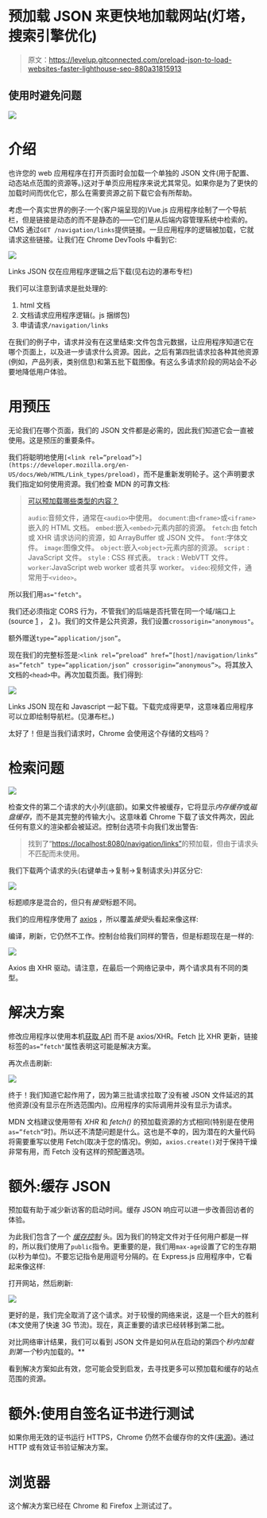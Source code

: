 # 预加载 JSON 来更快地加载网站(灯塔，搜索引擎优化)

> 原文：<https://levelup.gitconnected.com/preload-json-to-load-websites-faster-lighthouse-seo-880a31815913>

## 使用<link rel="”preload”">时避免问题

![](img/400152154ea06a8da3afe52195c58eab.png)

# 介绍

也许您的 web 应用程序在打开页面时会加载一个单独的 JSON 文件(用于配置、动态站点范围的资源等。)这对于单页应用程序来说尤其常见。如果你是为了更快的加载时间而优化它，那么在需要资源之前下载它会有所帮助。

考虑一个真实世界的例子:一个(客户端呈现的)Vue.js 应用程序绘制了一个导航栏，但是链接是动态的而不是静态的——它们是从后端内容管理系统中检索的。CMS 通过`GET /navigation/links`提供链接。一旦应用程序的逻辑被加载，它就请求这些链接。让我们在 Chrome DevTools 中看到它:

![](img/7136432611fcd70fabfce9a338f62afd.png)

Links JSON 仅在应用程序逻辑之后下载(见右边的瀑布专栏)

我们可以注意到请求是批处理的:

1.  html 文档
2.  文档请求应用程序逻辑(。js 捆绑包)
3.  申请请求`/navigation/links`

在我们的例子中，请求并没有在这里结束:文件包含元数据，让应用程序知道它在哪个页面上，以及进一步请求什么资源。因此，之后有第四批请求拉各种其他资源(例如，产品列表，类别信息)和第五批下载图像。有这么多请求阶段的网站会不必要地降低用户体验。

# 用<link>预压

无论我们在哪个页面，我们的 JSON 文件都是必需的，因此我们知道它会一直被使用。这是预压的重要条件。

我们将聪明地使用`[<link rel=”preload”>](https://developer.mozilla.org/en-US/docs/Web/HTML/Link_types/preload)`，而不是重新发明轮子。这个声明要求我们指定如何使用资源。我们检查 MDN 的可靠文档:

> [可以预加载哪些类型的内容？](https://developer.mozilla.org/en-US/docs/Web/HTML/Link_types/preload#what_types_of_content_can_be_preloaded)
> 
> `audio`:音频文件，通常在`<audio>`中使用。
> `document`:由`<frame>`或`<iframe>`嵌入的 HTML 文档。
> `embed`:嵌入`<embed>`元素内部的资源。
> `fetch`:由 fetch 或 XHR 请求访问的资源，如 ArrayBuffer 或 JSON 文件。
> `font`:字体文件。
> `image`:图像文件。
> `object`:嵌入`<object>`元素内部的资源。
> `script` : JavaScript 文件。
> `style` : CSS 样式表。
> `track` : WebVTT 文件。
> `worker`:JavaScript web worker 或者共享 worker。
> `video`:视频文件，通常用于`<video>`。

所以我们用`as="fetch"`。

我们还必须指定 CORS 行为，不管我们的后端是否托管在同一个域/端口上(source [1](https://developer.mozilla.org/en-US/docs/Web/HTML/Link_types/preload#cors-enabled_fetches) ， [2](https://developer.mozilla.org/en-US/docs/Web/HTML/Element/link#attr-crossorigin) )。我们的文件是公共资源，我们设置`crossorigin="anonymous"`。

额外赠送`type=”application/json”`。

现在我们的完整标签是:`<link rel=”preload” href=”[host]/navigation/links” as=”fetch” type=”application/json” crossorigin=”anonymous”>`。将其放入文档的`<head>`中。再次加载页面。我们得到:

![](img/e03a43433aec9be1074d0e2f3018d2bd.png)

Links JSON 现在和 Javascript 一起下载。下载完成得更早，这意味着应用程序可以立即绘制导航栏。(见瀑布栏。)

太好了！但是当我们请求时，Chrome 会使用这个存储的文档吗？

# 检索问题

![](img/26f821b73c3ad0841a4f6d1a67bd626c.png)

检查文件的第二个请求的大小列(底部)。如果文件被缓存，它将显示*内存缓存*或*磁盘缓存*，而不是其完整的传输大小。这意味着 Chrome 下载了该文件两次，因此任何有意义的渲染都会被延迟。控制台选项卡向我们发出警告:

> 找到了“[https://localhost:8080/navigation/links”](https://localhost:8080/navigation/links')的预加载，但由于请求头不匹配而未使用。

我们下载两个请求的头(右键单击->复制->复制请求头)并区分它:

![](img/7cabbabb6ec4655c2bea2971fc6e2e13.png)

标题顺序是混合的，但只有*接受*标题不同。

我们的应用程序使用了 [axios](https://www.npmjs.com/package/axios) ，所以覆盖*接受*头看起来像这样:

编译，刷新，它仍然不工作。控制台给我们同样的警告，但是标题现在是一样的:

![](img/88ca3b2934612cd43760d2b7d8fce2fc.png)

Axios 由 XHR 驱动。请注意，在最后一个网络记录中，两个请求具有不同的类型。

# 解决方案

修改应用程序以使用本机[获取 API](https://developer.mozilla.org/en-US/docs/Web/API/Fetch_API) 而不是 axios/XHR。Fetch 比 XHR 更新，链接标签的`as=”fetch"`属性表明这可能是解决方案。

再次点击刷新:

![](img/abe37e37df7bffe6b07e28bd8d0b8bba.png)

终于！我们知道它起作用了，因为第三批请求拉取了没有被 JSON 文件延迟的其他资源(没有显示在所选范围内)。应用程序的实际调用并没有显示为请求。

MDN 文档建议使用带有 *XHR* 和 *fetch()* 的预加载资源的方式相同(特别是在使用`as=”fetch”`时)。所以还不清楚问题是什么。这也是不幸的，因为潜在的大量代码将需要重写以使用 Fetch(取决于您的情况)。例如，`axios.create()`对于保持干燥非常有用，而 Fetch 没有这样的预配置选项。

# 额外:缓存 JSON

预加载有助于减少新访客的启动时间。缓存 JSON 响应可以进一步改善回访者的体验。

为此我们包含了一个 [*缓存控制*](https://developer.mozilla.org/en-US/docs/Web/HTTP/Headers/Cache-Control) 头。因为我们的特定文件对于任何用户都是一样的，所以我们使用了`public`指令。更重要的是，我们用`max-age`设置了它的生存期(以秒为单位)。不要忘记指令是用逗号分隔的。在 Express.js 应用程序中，它看起来像这样:

打开网站，然后刷新:

![](img/12c3e8ed59d0dd611ebefcabb5e7f098.png)

更好的是，我们完全取消了这个请求。对于较慢的网络来说，这是一个巨大的胜利(本文使用了快速 3G 节流)。现在，真正重要的请求已经转移到第二批。

对比网络审计结果，我们可以看到 JSON 文件是如何从在启动的第四个*秒内加载到第一个*秒内加载的。**

看到解决方案如此有效，您可能会受到启发，去寻找更多可以预加载和缓存的站点范围的资源。

# 额外:使用自签名证书进行测试

如果你用无效的证书运行 HTTPS，Chrome 仍然不会缓存你的文件([来源](https://stackoverflow.com/a/35328096/3722143))。通过 HTTP 或有效证书验证解决方案。

# 浏览器

这个解决方案已经在 Chrome 和 Firefox 上测试过了。